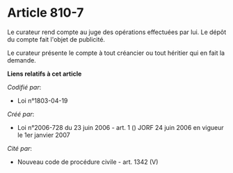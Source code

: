 # Article 810-7

Le curateur rend compte au juge des opérations effectuées par lui. Le dépôt du compte fait l'objet de publicité.

Le curateur présente le compte à tout créancier ou tout héritier qui en fait la demande.

**Liens relatifs à cet article**

_Codifié par_:

  - Loi n°1803-04-19

_Créé par_:

  - Loi n°2006-728 du 23 juin 2006 - art. 1 () JORF 24 juin 2006 en vigueur le 1er janvier 2007

_Cité par_:

  - Nouveau code de procédure civile - art. 1342 (V)

